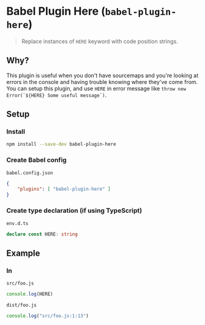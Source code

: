 # Babel Plugin Here (`babel-plugin-here`)
> Replace instances of `HERE` keyword with code position strings.

## Why?
This plugin is useful when you don't have sourcemaps and you're looking at errors in the console and having trouble knowing where they've come from. You can setup this plugin, and use `HERE` in error message like ``throw new Error(`${HERE} Some useful message`)``.

## Setup
### Install

```sh
npm install --save-dev babel-plugin-here
```

### Create Babel config

`babel.config.json`

```json
{
	"plugins": [ "babel-plugin-here" ]
}
```

### Create type declaration (if using TypeScript)

`env.d.ts`
```ts
declare const HERE: string
```

## Example
### In
`src/foo.js`

```js
console.log(HERE)
```

`dist/foo.js`

```js
console.log("src/foo.js:1:13")
```
